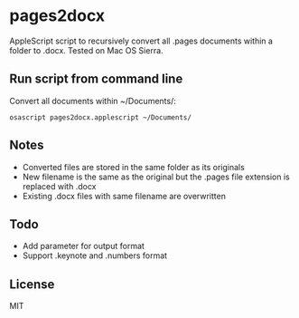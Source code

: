 # pages2docx
AppleScript script to recursively convert all .pages documents within a folder to .docx. Tested on Mac OS Sierra.

## Run script from command line
Convert all documents within ~/Documents/:

`osascript pages2docx.applescript ~/Documents/`

## Notes
- Converted files are stored in the same folder as its originals 
- New filename is the same as the original but the .pages file extension is replaced with .docx
- Existing .docx files with same filename are overwritten

## Todo
- Add parameter for output format
- Support .keynote and .numbers format

## License
MIT
